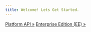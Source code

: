```yaml
---
title: Welcome! Lets Get Started.
---
```




<a href="/docs/platform" class="big-link">Platform API  »</a>
<a href="/docs/enterprise" class="big-link">Enterprise Edition (EE)  »</a>
